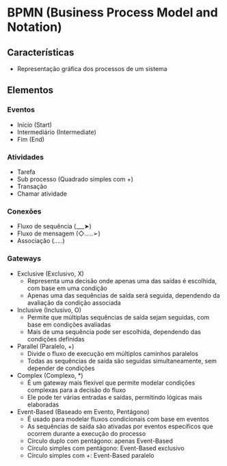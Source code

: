 # BPMN (Business Process Model and Notation)

## Características

- Representação gráfica dos processos de um sistema

## Elementos

### Eventos

- Início (Start)
- Intermediário (Intermediate)
- Fim (End)

### Atividades

- Tarefa
- Sub processo (Quadrado simples com +)
- Transação
- Chamar atividade

### Conexões

- Fluxo de sequência (\_\_\_➤)
- Fluxo de mensagem (◇.....➢)
- Associação (.....)

### Gateways

- Exclusive (Exclusivo, X)
  - Representa uma decisão onde apenas uma das saídas é escolhida, com base em uma condição
  - Apenas uma das sequências de saída será seguida, dependendo da avaliação da condição associada
- Inclusive (Inclusivo, O)
  - Permite que múltiplas sequências de saída sejam seguidas, com base em condições avaliadas
  - Mais de uma sequência pode ser escolhida, dependendo das condições definidas
- Parallel (Paralelo, +)
  - Divide o fluxo de execução em múltiplos caminhos paralelos
  - Todas as sequências de saída são seguidas simultaneamente, sem depender de condições
- Complex (Complexo, \*)
  - É um gateway mais flexível que permite modelar condições complexas para a decisão do fluxo
  - Ele pode ter várias entradas e saídas, permitindo lógicas mais elaboradas
- Event-Based (Baseado em Evento, Pentágono)
  - É usado para modelar fluxos condicionais com base em eventos
  - As sequências de saída são ativadas por eventos específicos que ocorrem durante a execução do processo
  - Círculo duplo com pentágono: apenas Event-Based
  - Círculo simples com pentágono: Event-Based exclusivo
  - Círculo simples com +: Event-Based paralelo
